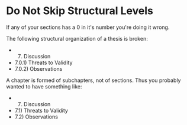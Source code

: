 Do Not Skip Structural Levels
===

If any of your sections has a 0 in it's number you're doing it wrong.

The following structural organization of a thesis is broken:

- 7) Discussion
- 7.0.1) Threats to Validity
- 7.0.2) Observations

A chapter is formed of subchapters, not of sections.
Thus you probably wanted to have something like:

- 7) Discussion
- 7.1) Threats to Validity
- 7.2) Observations

